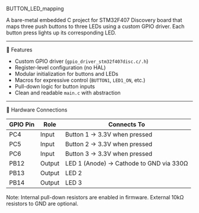  BUTTON_LED_mapping

A bare-metal embedded C project for STM32F407 Discovery board that maps three push buttons to three LEDs using a custom GPIO driver. Each button press lights up its corresponding LED.

---

🔧 Features

- Custom GPIO driver (`gpio_driver_stm32f407disc.c/.h`)
- Register-level configuration (no HAL)
- Modular initialization for buttons and LEDs
- Macros for expressive control (`BUTTON1`, `LED1_ON`, etc.)
- Pull-down logic for button inputs
- Clean and readable `main.c` with abstraction

---

 🧩 Hardware Connections

| GPIO Pin | Role     | Connects To         |
|----------|----------|---------------------|
| PC4      | Input    | Button 1 → 3.3V when pressed |
| PC5      | Input    | Button 2 → 3.3V when pressed |
| PC6      | Input    | Button 3 → 3.3V when pressed |
| PB12     | Output   | LED 1 (Anode) → Cathode to GND via 330Ω |
| PB13     | Output   | LED 2 |
| PB14     | Output   | LED 3 |

Note: Internal pull-down resistors are enabled in firmware. External 10kΩ resistors to GND are optional.


